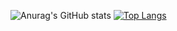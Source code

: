 ![Anurag's GitHub stats](https://github-readme-stats.vercel.app/api?username=fwbrandao&show_icons=true&theme=cobalt2)
[![Top Langs](https://github-readme-stats.vercel.app/api/top-langs/?username=fwbrandao&layout=compact&langs_count=8&hide=JupyterNotebook)](https://github.com/fwbrandao/github-readme-stats)


